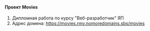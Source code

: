 #### Проект Movies

1. Дипломная работа по курсу "Веб-разработчик" ЯП
2. Адрес домена: https://movies.rmv.nomoredomains.sbs/movies
